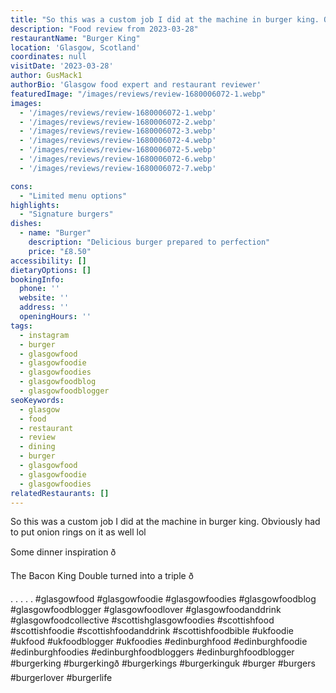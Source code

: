 ```yaml
---
title: "So this was a custom job I did at the machine in burger king. Obviously had to put onion rings on it as well lol"
description: "Food review from 2023-03-28"
restaurantName: "Burger King"
location: 'Glasgow, Scotland'
coordinates: null
visitDate: '2023-03-28'
author: GusMack1
authorBio: 'Glasgow food expert and restaurant reviewer'
featuredImage: "/images/reviews/review-1680006072-1.webp"
images:
  - '/images/reviews/review-1680006072-1.webp'
  - '/images/reviews/review-1680006072-2.webp'
  - '/images/reviews/review-1680006072-3.webp'
  - '/images/reviews/review-1680006072-4.webp'
  - '/images/reviews/review-1680006072-5.webp'
  - '/images/reviews/review-1680006072-6.webp'
  - '/images/reviews/review-1680006072-7.webp'

cons:
  - "Limited menu options"
highlights:
  - "Signature burgers"
dishes:
  - name: "Burger"
    description: "Delicious burger prepared to perfection"
    price: "£8.50"
accessibility: []
dietaryOptions: []
bookingInfo:
  phone: ''
  website: ''
  address: ''
  openingHours: ''
tags:
  - instagram
  - burger
  - glasgowfood
  - glasgowfoodie
  - glasgowfoodies
  - glasgowfoodblog
  - glasgowfoodblogger
seoKeywords:
  - glasgow
  - food
  - restaurant
  - review
  - dining
  - burger
  - glasgowfood
  - glasgowfoodie
  - glasgowfoodies
relatedRestaurants: []
---
```

So this was a custom job I did at the machine in burger king. Obviously had to put onion rings on it as well lol

Some dinner inspiration ð

The Bacon King Double turned into a triple ð

.
.
.
.
.
#glasgowfood #glasgowfoodie #glasgowfoodies #glasgowfoodblog #glasgowfoodblogger #glasgowfoodlover #glasgowfoodanddrink #glasgowfoodcollective #scottishglasgowfoodies #scottishfood #scottishfoodie #scottishfoodanddrink #scottishfoodbible #ukfoodie #ukfood #ukfoodblogger #ukfoodies #edinburghfood #edinburghfoodie #edinburghfoodies #edinburghfoodbloggers #edinburghfoodblogger #burgerking #burgerkingð #burgerkings #burgerkinguk #burger #burgers #burgerlover #burgerlife

